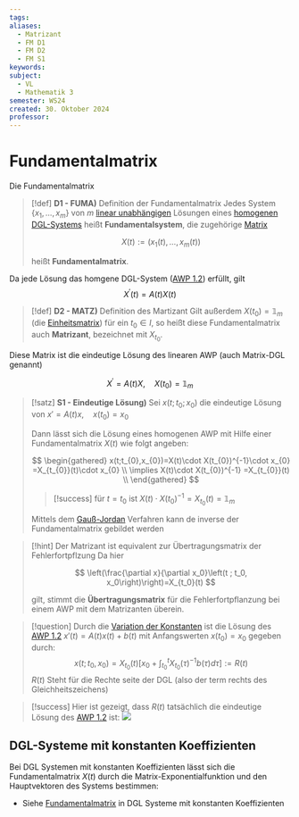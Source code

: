 ```yaml
---
tags: 
aliases:
  - Matrizant
  - FM D1
  - FM D2
  - FM S1
keywords: 
subject:
  - VL
  - Mathematik 3
semester: WS24
created: 30. Oktober 2024
professor:
---
```

 

# Fundamentalmatrix

Die Fundamentalmatrix 

> [!def] **D1 - FUMA)** Definition der Fundamentalmatrix
> Jedes System $\left\{x_1, \ldots, x_m\right\}$ von $m$ [linear unabhängigen](Algebra/Lineare%20Abhängigkeit.md) Lösungen eines [homogenen DGL-Systems](../Lineare%20DGL-Systeme%201.%20Ordnung.md#^AWP1-2) heißt **Fundamentalsystem**, die zugehörige [Matrix](Algebra/Matrix.md)
> 
> $$
> X(t):=\left(x_1(t), \ldots, x_m(t)\right)
> $$
> 
> heißt **Fundamentalmatrix**.


Da jede Lösung das homgene DGL-System ([AWP 1.2](../Lineare%20DGL-Systeme%201.%20Ordnung.md#^AWP1-2)) erfüllt, gilt
$$
X^{\prime}(t)=A(t) X(t)
$$

> [!def] **D2 - MATZ)** Definition des Martizant
> Gilt außerdem $X\left(t_0\right)=\mathbb{1}_m$ (die [Einheitsmatrix](Algebra/Einheitsmatrix.md)) für ein $t_0 \in I$, so heißt diese Fundamentalmatrix auch **Matrizant**, bezeichnet mit $X_{t_0}$.
> 


Diese Matrix ist die eindeutige Lösung des linearen AWP (auch Matrix-DGL genannt)

$$
X^{\prime}=A(t) X, \quad X\left(t_0\right)=\mathbb{1}_m
$$

> [!satz] **S1 - Eindeutige Lösung)** Sei $x(t;t_{0};x_{0})$ die eindeutige Lösung von $x'=A(t)x,\quad x(t_{0}) = x_{0}$
> 
> Dann lässt sich die Lösung eines homogenen AWP mit Hilfe einer Fundamentalmatrix $X(t)$ wie folgt angeben:
> 
> $$
> \begin{gathered}
> x(t;t_{0},x_{0})=X(t)\cdot X(t_{0})^{-1}\cdot x_{0} =X_{t_{0}}(t)\cdot x_{0} \\ \implies X(t)\cdot X(t_{0})^{-1} =X_{t_{0}}(t) \\
> \end{gathered}
> $$
> 
> > [!success] für $t=t_{0}$ ist $X(t)\cdot X(t_{0})^{-1}=X_{t_{0}}(t)=\mathbb{1}_{m}$
> 
> Mittels dem [Gauß-Jordan](Algebra/Gauß-Jordan-Verfahren.md) Verfahren kann de inverse der Fundamentalmatrix gebildet werden
> 


> [!hint] Der Matrizant ist equivalent zur Übertragungsmatrix der Fehlerfortpflzung
> Da hier
> 
> $$
> \left(\frac{\partial x}{\partial x_0}\left(t ; t_0, x_0\right)\right)=X_{t_0}(t)
> $$
> 
> gilt, stimmt die **Übertragungsmatrix** für die Fehlerfortpflanzung bei einem AWP mit dem Matrizanten überein.

> [!question] Durch die [Variation der Konstanten](Analysis/Variation%20der%20Konstanten.md) ist die Lösung des [AWP 1.2](Lineare%20DGL-Systeme%201.%20Ordnung.md) $x'(t)=A(t)x(t)+b(t)$ mit Anfangswerten $x(t_{0})=x_{0}$ gegeben durch: 
> $$x\left(t ; t_0, x_0\right)=X_{t_0}(t)\left[x_0+\int_{t_0}^t X_{t_0}(\tau)^{-1} b(\tau) d \tau\right]:=R(t)$$
> $R(t)$ Steht für die Rechte seite der DGL (also der term rechts des Gleichheitszeichens)

> [!success] Hier ist gezeigt, dass $R(t)$ tatsächlich die eindeutige Lösung des [AWP 1.2](Lineare%20DGL-Systeme%201.%20Ordnung.md) ist:
> ![](assets/Pasted%20image%2020241106135932.png)

## DGL-Systeme mit konstanten Koeffizienten

Bei DGL Systemen mit konstanten Koeffizienten lässt sich die Fundamentalmatrix $X(t)$ durch die Matrix-Exponentialfunktion und den Hauptvektoren des Systems bestimmen: 

- Siehe [Fundamentalmatrix](Lineare%20DGL-Systeme%201.%20Ordung%20mit%20konstanten%20Koeffizienten.md#Fundamentalmatrix) in DGL Systeme mit konstanten Koeffizienten
